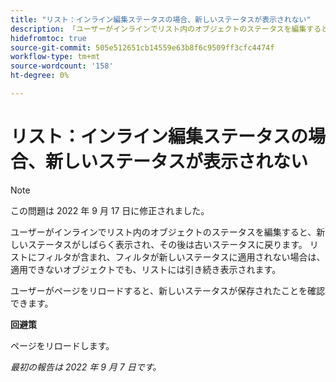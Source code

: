 ```yaml
---
title: "リスト：インライン編集ステータスの場合、新しいステータスが表示されない"
description: 「ユーザーがインラインでリスト内のオブジェクトのステータスを編集すると、新しいステータスがしばらく表示され、その後、古いステータスに戻ります。 リストにフィルタが含まれ、フィルタが新しいステータスに適用されない場合は、適用できないオブジェクトでも、リストには引き続き表示されます。 "
hidefromtoc: true
source-git-commit: 505e512651cb14559e63b8f6c9509ff3cfc4474f
workflow-type: tm+mt
source-wordcount: '158'
ht-degree: 0%

---
```



# リスト：インライン編集ステータスの場合、新しいステータスが表示されない

>[!NOTE]
>
>この問題は 2022 年 9 月 17 日に修正されました。

ユーザーがインラインでリスト内のオブジェクトのステータスを編集すると、新しいステータスがしばらく表示され、その後は古いステータスに戻ります。 リストにフィルタが含まれ、フィルタが新しいステータスに適用されない場合は、適用できないオブジェクトでも、リストには引き続き表示されます。

ユーザーがページをリロードすると、新しいステータスが保存されたことを確認できます。

**回避策**

ページをリロードします。

_最初の報告は 2022 年 9 月 7 日です。_

